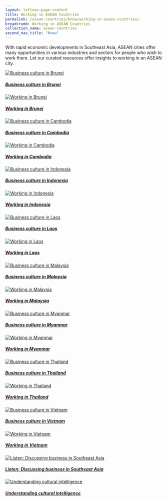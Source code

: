 ```yaml
---
layout: leftnav-page-content
title: Working in ASEAN Countries
permalink: /asean-countries/know/working-in-asean-countries/
breadcrumb: Working in ASEAN Countries
collection_name: asean-countries
second_nav_title: "Know"
---
```


With rapid economic developments in Southeast Asia, ASEAN cities offer many opportunities in various industries and sectors for people who wish to work there. Let our curated resources offer insights to working in an ASEAN city.

<div>
	<div class="row is-multiline">
		<div class="col is-half-tablet padding--bottom--lg">
			<a href="/asean-countries/know/working-in-asean-countries/business-culture-in-brunei/" class="project-link">
				<img src="/images/asean-working/ASEAN-Brunei-Business-Culture-Cover-370x150.jpg" alt="Business culture in Brunei" class="project-image">
			<div class="project-card">
				<div class="project-title margin--bottom--xs">
					<h5><b>Business culture in Brunei</b></h5>
				</div>
			</div>
			</a>
		</div>
		<div class="col is-half-tablet padding--bottom--lg">
			<a href="/asean-countries/know/working-in-asean-countries/working-in-brunei/" class="project-link">
				<img src="/images/asean-working/ASEAN-Brunei-Getting-Job-Cover-370x150.jpg" alt="Working in Brunei" class="project-image">
			<div class="project-card">
				<div class="project-title margin--bottom--xs">
					<h5><b>Working in Brunei</b></h5>
				</div>
			</div>
			</a>
		</div>
	</div>
</div>

<p><p>

<div>
	<div class="row is-multiline">
		<div class="col is-half-tablet padding--bottom--lg">
			<a href="/asean-countries/know/working-in-asean-countries/business-culture-in-cambodia/" class="project-link">
				<img src="/images/asean-working/ASEAN-Cambodia-Business-Culture-Cover-370x150.jpg" alt="Business culture in Cambodia" class="project-image">
			<div class="project-card">
				<div class="project-title margin--bottom--xs">
					<h5><b>Business culture in Cambodia</b></h5>
				</div>
			</div>
			</a>
		</div>
		<div class="col is-half-tablet padding--bottom--lg">
			<a href="/asean-countries/know/working-in-asean-countries/working-in-cambodia/" class="project-link">
				<img src="/images/asean-working/ASEAN-Cambodia-Getting-Job-Cover-370x150.jpg" alt="Working in Cambodia" class="project-image">
			<div class="project-card">
				<div class="project-title margin--bottom--xs">
					<h5><b>Working in Cambodia</b></h5>
				</div>
			</div>
			</a>
		</div>
	</div>
</div>

<p><p>

<div>
	<div class="row is-multiline">
		<div class="col is-half-tablet padding--bottom--lg">
			<a href="/asean/working/business-culture-in-indonesia/" class="project-link">
				<img src="/images/asean-working/ASEAN-Indonesia-Business-Culture-Cover-370x150.jpg" alt="Business culture in Indonesia" class="project-image">
			<div class="project-card">
				<div class="project-title margin--bottom--xs">
					<h5><b>Business culture in Indonesia</b></h5>
				</div>
			</div>
			</a>
		</div>
		<div class="col is-half-tablet padding--bottom--lg">
			<a href="/asean/working/working-in-indonesia/" class="project-link">
				<img src="/images/asean-working/ASEAN-Indonesia-Getting-Job-Cover-370x150.jpg" alt="Working in Indonesia" class="project-image">
			<div class="project-card">
				<div class="project-title margin--bottom--xs">
					<h5><b>Working in Indonesia</b></h5>
				</div>
			</div>
			</a>
		</div>
	</div>
</div>

<p><p>

<div>
	<div class="row is-multiline">
		<div class="col is-half-tablet padding--bottom--lg">
			<a href="/asean/working/business-culture-in-laos/" class="project-link">
				<img src="/images/asean-working/ASEAN-Laos-Business-Culture-Cover-370x150.jpg" alt="Business culture in Laos" class="project-image">
			<div class="project-card">
				<div class="project-title margin--bottom--xs">
					<h5><b>Business culture in Laos</b></h5>
				</div>
			</div>
			</a>
		</div>
		<div class="col is-half-tablet padding--bottom--lg">
			<a href="/asean/working/working-in-laos/" class="project-link">
				<img src="/images/asean-working/ASEAN-Laos-Getting-Job-Cover-370x150.jpg" alt="Working in Laos" class="project-image">
			<div class="project-card">
				<div class="project-title margin--bottom--xs">
					<h5><b>Working in Laos</b></h5>
				</div>
			</div>
			</a>
		</div>
	</div>
</div>

<p><p>

<div>
	<div class="row is-multiline">
		<div class="col is-half-tablet padding--bottom--lg">
			<a href="/asean/working/business-culture-in-malaysia/" class="project-link">
				<img src="/images/asean-working/ASEAN-Malaysia-Business-Culture-Cover-370x150.jpg" alt="Business culture in Malaysia" class="project-image">
			<div class="project-card">
				<div class="project-title margin--bottom--xs">
					<h5><b>Business culture in Malaysia</b></h5>
				</div>
			</div>
			</a>
		</div>
		<div class="col is-half-tablet padding--bottom--lg">
			<a href="/asean/working/working-in-malaysia/" class="project-link">
				<img src="/images/asean-working/ASEAN-Malaysia-Getting-Job-Cover-370x150.jpg" alt="Working in Malaysia" class="project-image">
			<div class="project-card">
				<div class="project-title margin--bottom--xs">
					<h5><b>Working in Malaysia</b></h5>
				</div>
			</div>
			</a>
		</div>
	</div>
</div>

<p><p>

<div>
	<div class="row is-multiline">
		<div class="col is-half-tablet padding--bottom--lg">
			<a href="/asean/working/business-culture-in-myanmar/" class="project-link">
				<img src="/images/asean-working/ASEAN-Myanmar-Business-Culture-Cover-370x150.jpg" alt="Business culture in Myanmar" class="project-image">
			<div class="project-card">
				<div class="project-title margin--bottom--xs">
					<h5><b>Business culture in Myanmar</b></h5>
				</div>
			</div>
			</a>
		</div>
		<div class="col is-half-tablet padding--bottom--lg">
			<a href="/asean/working/working-in-myanmar/" class="project-link">
				<img src="/images/asean-working/ASEAN-Myanmar-Getting-Job-Cover-370x150.jpg" alt="Working in Myanmar" class="project-image">
			<div class="project-card">
				<div class="project-title margin--bottom--xs">
					<h5><b>Working in Myanmar</b></h5>
				</div>
			</div>
			</a>
		</div>
	</div>
</div>

<p><p>

<div>
	<div class="row is-multiline">
		<div class="col is-half-tablet padding--bottom--lg">
			<a href="/asean/working/business-culture-in-thailand/" class="project-link">
				<img src="/images/asean-working/ASEAN-Thailand-Business-Culture-Cover-370x150.jpg" alt="Business culture in Thailand" class="project-image">
			<div class="project-card">
				<div class="project-title margin--bottom--xs">
					<h5><b>Business culture in Thailand</b></h5>
				</div>
			</div>
			</a>
		</div>
		<div class="col is-half-tablet padding--bottom--lg">
			<a href="/asean/working/working-in-thailand/" class="project-link">
				<img src="/images/asean-working/ASEAN-Thailand-Getting-Job-Cover-370x150.jpg" alt="Working in Thailand" class="project-image">
			<div class="project-card">
				<div class="project-title margin--bottom--xs">
					<h5><b>Working in Thailand</b></h5>
				</div>
			</div>
			</a>
		</div>
	</div>
</div>

<p><p>

<div>
	<div class="row is-multiline">
		<div class="col is-half-tablet padding--bottom--lg">
			<a href="/asean/working/business-culture-in-vietnam/" class="project-link">
				<img src="/images/asean-working/ASEAN-Vietnam-Business-Culture-Cover-370x150.jpg" alt="Business culture in Vietnam" class="project-image">
			<div class="project-card">
				<div class="project-title margin--bottom--xs">
					<h5><b>Business culture in Vietnam</b></h5>
				</div>
			</div>
			</a>
		</div>
		<div class="col is-half-tablet padding--bottom--lg">
			<a href="/asean/working/working-in-vietnam/" class="project-link">
				<img src="/images/asean-working/ASEAN-Vietnam-Getting-Job-Cover-370x150.jpg" alt="Working in Vietnam" class="project-image">
			<div class="project-card">
				<div class="project-title margin--bottom--xs">
					<h5><b>Working in Vietnam</b></h5>
				</div>
			</div>
			</a>
		</div>
	</div>
</div>

<p><p>

<div>
	<div class="row is-multiline">
		<div class="col is-half-tablet padding--bottom--lg">
			<a href="/asean/working/discussing-business-in-sea/" class="project-link">
				<img src="/images/asean-working/Discussing-Business-in-Southeast-Asia-370x150.jpg" alt="Listen: Discussing business in Southeast Asia" class="project-image">
			<div class="project-card">
				<div class="project-title margin--bottom--xs">
					<h5><b>Listen: Discussing business in Southeast Asia</b></h5>
				</div>
			</div>
			</a>
		</div>
		<div class="col is-half-tablet padding--bottom--lg">
			<a href="/asean/working/understanding-cultural-intelligence/" class="project-link">
				<img src="/images/asean-working/Home-banner-370x150.jpg" alt="Understanding cultural intelligence" class="project-image">
			<div class="project-card">
				<div class="project-title margin--bottom--xs">
					<h5><b>Understanding cultural intelligence</b></h5>
				</div>
			</div>
			</a>
		</div>
	</div>
</div>